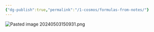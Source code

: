 ```yaml
---
{"dg-publish":true,"permalink":"/1-cosmos/formulas-from-notes/"}
---
```


![Pasted image 20240503150931.png](/img/user/3.%20Black%20Holes/Files/Pasted%20image%2020240503150931.png)